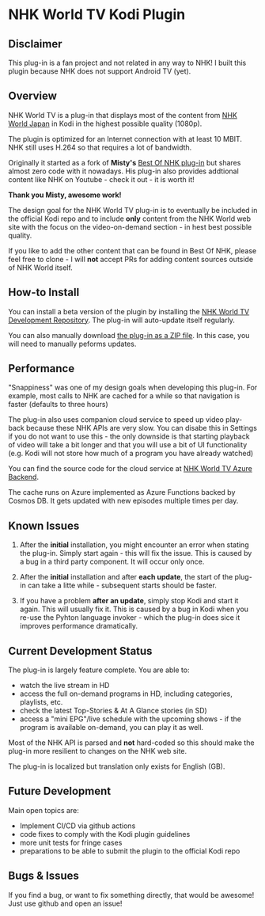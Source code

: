 # NHK World TV Kodi Plugin

## Disclaimer

This plug-in is a fan project and not related in any way to NHK! I built this plugin because NHK does not support Android TV (yet).

## Overview

NHK World TV is a plug-in that displays most of the content from [NHK World Japan](https://www3.nhk.or.jp/nhkworld/en/live/) in Kodi in the highest possible quality (1080p).

The plugin is optimized for an Internet connection with at least 10 MBIT. NHK still uses H.264 so that requires a lot of bandwidth.

Originally it started as a fork of **Misty's** [Best Of NHK plug-in](https://forum.kodi.tv/showthread.php?tid=196657) but shares almost zero code with it nowadays.  His plug-in also provides addtional content like NHK on Youtube - check it out - it is worth it!

**Thank you Misty, awesome work!**

The design goal for the NHK World TV plug-in is to eventually be included in the official Kodi repo and to include **only** content from the NHK World web site with the focus on the video-on-demand section - in hest best possible quality.

If you like to add the other content that can be found in Best Of NHK, please feel free to clone - I will **not** accept PRs for adding content sources outside of NHK World itself.

## How-to Install

You can install a beta version of the plugin by installing the [NHK World TV Development Repository](https://github.com/sbroenne/kodirepo/tree/master/repository.sbroenne). The plug-in will auto-update itself regularly.

You can also manually download [the plug-in as a ZIP file](https://github.com/sbroenne/kodirepo/tree/master/plugin.video.nhkworldtv). In this case, you will need to manually peforms updates.

## Performance

"Snappiness" was one of my design goals when developing this plug-in. For example, most calls to NHK are cached for a while so that navigation is faster (defaults to three hours)

The plug-in also uses companion cloud service to speed up video play-back because these NHK APIs are very slow. You can disabe this in Settings if you do not want to use this - the only downside is that starting playback of video will take a bit longer and that you will use a bit of UI functionality (e.g. Kodi will not store how much of a program you have already watched)

You can find the source code for the cloud service at [NHK World TV Azure Backend](https://github.com/sbroenne/nhkworldtv-backend).

The cache runs on Azure implemented as Azure Functions backed by Cosmos DB. It gets updated with new episodes multiple times per day.

## Known Issues

1. After the **initial** installation, you might encounter an error when stating the plug-in. Simply start again - this will fix the issue. This is caused by a bug in a third party component. It will occur only once.

2. After the **initial** installation and after **each update**, the start of the plug-in can take a litte while - subsequent starts should be faster.

3. If you have a problem **after an update**, simply stop Kodi and start it again. This will usually fix it. This is caused by a bug in Kodi when you re-use the Pyhton language invoker - which the plug-in does sice it improves performance dramatically.

## Current Development Status

The plug-in is largely feature complete. You are able to:

- watch the live stream in HD
- access the full on-demand programs in HD, including categories, playlists, etc.
- check the latest Top-Stories & At A Glance stories (in SD)
- access a "mini EPG"/live schedule with the upcoming shows - if the program is available on-demand, you can play it as well.

Most of the NHK API is parsed and **not** hard-coded so this should make the plug-in more resilient to changes on the NHK web site.

The plug-in is localized but translation only exists for English (GB).

## Future Development

Main open topics are:

- Implement CI/CD via github actions
- code fixes to comply with the Kodi plugin guidelines
- more unit tests for fringe cases
- preparations to be able to submit the plugin to the official Kodi repo

## Bugs & Issues

If you find a bug, or want to fix something directly, that would be awesome! Just use github and open an issue!
